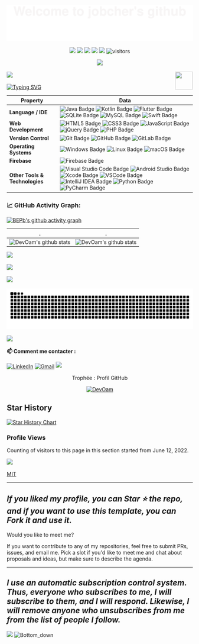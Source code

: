 <!-- Animation bottom-up -->


<!-- Image avec animation bottom-up -->
<p align="center">
  <img src="https://raw.githubusercontent.com/BEPb/BEPb/3e7b42ddac3c8e86088e7cdc6f6aa76fdb5a26df/assets/Bottom_up.svg" style="animation: bottomUp 1s ease-out;">
</p>

<!--   my-icons -->
<p align="center">
    <a href="https://github.com/DevOam"><img src="https://img.shields.io/badge/status-updating-brightgreen.svg"></a>
    <a href="https://github.com/android"><img src="https://img.shields.io/badge/Android-Java%2C%20Kotlin%2C%20Flutter-3DDC84.svg"></a>
    <a href="https://github.com/DevOam/DevOam/graphs/contributors"><img src="https://img.shields.io/github/contributors/DevOam/DevOam?color=blue"></a>
    <a href="https://github.com/DevOam/DevOam/stargazers"><img src="https://img.shields.io/github/stars/DevOam/DevOam.svg?logo=github"></a>
    <a href="https://github.com/DevOam/DevOam/network/members"><img src="https://img.shields.io/github/forks/DevOam/DevOam.svg?color=blue&logo=github"></a>
    <img src="https://komarev.com/ghpvc/?username=devoam&label=Profile%20views&color=0e75b6&style=flat" alt="visitors"/> 

</p>
<!-- Image header -->
<p align="center">
  <img src="https://raw.githubusercontent.com/BEPb/BEPb/main/src/header_.png">
</p>


<!--   my-header-img -->
![](./src/header_.png)
<a href="https://www.python.org/"><img src="https://upload.wikimedia.org/wikipedia/commons/c/c3/Python-logo-notext.svg" align="right" height="48" width="48" ></a>


<!--   my-ticker -->    
[![Typing SVG](https://readme-typing-svg.herokuapp.com?color=%2336BCF7&center=true&vCenter=true&width=600&lines=Hi+there+👋,+I+am+DevOam;+Mobile+Developer;Java%2C+Kotlin%2C+Flutter%2C+SQLite%2C+MySQL%2C+Swift;Native+and+multiplatform+app+development;Web+development%3A+HTML%2C+CSS%2C+JavaScript%2C+jQuery%2C+PHP)](https://git.io/typing-svg)


<!--   my-skills -->

| Property                                      | Data                                                                                                                                                                                                                                                                                                                                                                                                                                                                                                                                                                                                                                                                                                                                                                                                                                                                                                                                                                                                                                                                                                                                                                                                                                                                                                                                                                                                                                                                                                                                                                                                                                                                                                                                                                                                            |
|-----------------------------------------------|-------------------------------------------------------------------------------------------------------------------------------------------------------------------------------------------------------------------------------------------------------------------------------------------------------------------------------------------------------------------------------------------------------------------------------------------------------------------------------------------------------------------------------------------------------------------------------------------------------------------------------------------------------------------------------------------------------------------------------------------------------------------------------------------------------------------------------------------------------------------------------------------------------------------------------------------------------------------------------------------------------------------------------------------------------------------------------------------------------------------------------------------------------------------------------------------------------------------------------------------------------------------------------------------------------------------------------------------------------------------------------------------------------------------------------------------------------------------------------------------------------------------------------------------------------------------------------------------------------------------------------------------------------------------------------------------------------------------------------------------------|
| **Language / IDE**                            | ![Java Badge](https://img.shields.io/badge/-Java-007396?style=flat&logo=java&logoColor=white) ![Kotlin Badge](https://img.shields.io/badge/-Kotlin-0095D5?style=flat&logo=kotlin&logoColor=white) ![Flutter Badge](https://img.shields.io/badge/-Flutter-02569B?style=flat&logo=flutter&logoColor=white) ![SQLite Badge](https://img.shields.io/badge/-SQLite-003B57?style=flat&logo=sqlite&logoColor=white) ![MySQL Badge](https://img.shields.io/badge/-MySQL-4479A1?style=flat&logo=mysql&logoColor=white) ![Swift Badge](https://img.shields.io/badge/-Swift-FA7343?style=flat&logo=swift&logoColor=white)                                                                                                                                                                                                                                                                                                                                                                                                                                                                                                                                                                                                                                                                                                                                                                                                                                                                                                                                                                                                                                                                                                                                              |
| **Web Development**                           | ![HTML5 Badge](https://img.shields.io/badge/-HTML5-E34F26?style=flat&logo=html5&logoColor=white) ![CSS3 Badge](https://img.shields.io/badge/-CSS3-1572B6?style=flat&logo=css3&logoColor=white) ![JavaScript Badge](https://img.shields.io/badge/-JavaScript-F7DF1E?style=flat&logo=javascript&logoColor=black) ![jQuery Badge](https://img.shields.io/badge/-jQuery-0769AD?style=flat&logo=jquery&logoColor=white) ![PHP Badge](https://img.shields.io/badge/-PHP-777BB4?style=flat&logo=php&logoColor=white)                                                                                                                                                                                                                                                                                                                                                                                                                                                                                                                                                                                                                                                                                                                                                                                                                                                                                                                                                                                                                                                                                                                                                       |
| **Version Control**                           | ![Git Badge](https://img.shields.io/badge/-Git-F05032?style=flat&logo=git&logoColor=white) ![GitHub Badge](https://img.shields.io/badge/-GitHub-181717?style=flat&logo=github&logoColor=white) ![GitLab Badge](https://img.shields.io/badge/-GitLab-FCA121?style=flat&logo=gitlab&logoColor=white)                                                                                                                                                                                                                                                                                                                                                                                                                                                                                                                                                                                                                                                                                                                                                                                                                                                                                                                                                                                                                                                                                                                                                                                                                                                                  |
| **Operating Systems**                         | ![Windows Badge](https://img.shields.io/badge/-Windows-0078D6?style=flat&logo=windows&logoColor=white) ![Linux Badge](https://img.shields.io/badge/-Linux-FCC624?style=flat&logo=linux&logoColor=black) ![macOS Badge](https://img.shields.io/badge/-macOS-000000?style=flat&logo=apple&logoColor=white)                                                                                                                                                                                                                                                                                                                                                                                                                                                                                                                                                                                                                                                                                                                                                                                                                                                                                                                                                                                                                                                                                                                                                                                                                                                                                                                           |
| **Firebase**                                  | ![Firebase Badge](https://img.shields.io/badge/-Firebase-FFCA28?style=flat&logo=firebase&logoColor=black)                                                                                                                                                                                                                                                                                                                                                                                                                                                                                                                                                                                                                                                                                                                                                                                                                                                                                                                                                                                                                                                                                                                                                                                                                                                                                                                                                                                                                                                                                                                                                                                                                                                                                                                                                                                                                                                 |
| **Other Tools & Technologies**                 | ![Visual Studio Code Badge](https://img.shields.io/badge/-Visual%20Studio%20Code-007ACC?style=flat&logo=visual-studio-code&logoColor=white) ![Android Studio Badge](https://img.shields.io/badge/-Android%20Studio-3DDC84?style=flat&logo=android-studio&logoColor=white) ![Xcode Badge](https://img.shields.io/badge/-Xcode-1575F9?style=flat&logo=xcode&logoColor=white) ![VSCode Badge](https://img.shields.io/badge/-VSCode-007ACC?style=flat&logo=visual-studio-code&logoColor=white) ![IntelliJ IDEA Badge](https://img.shields.io/badge/-IntelliJ%20IDEA-000000?style=flat&logo=intellij-idea&logoColor=white) ![Python Badge](https://img.shields.io/badge/-Python-3776AB?style=flat&logo=python&logoColor=white) ![PyCharm Badge](https://img.shields.io/badge/-PyCharm-000000?style=flat&logo=pycharm&logoColor=white)

<!--   GitHub stats graph -->
### 📈 GitHub Activity Graph:
[![BEPb's github activity graph](https://github-readme-activity-graph.cyclic.app/graph?username=BEPb&theme=github-compact)](https://github.com/BEPb/github-readme-activity-graph)

| .                                                                                                                                       | .                                                                                                                         |
|-----------------------------------------------------------------------------------------------------------------------------------------|---------------------------------------------------------------------------------------------------------------------------|
| ![DevOam's github stats](https://github-readme-stats.vercel.app/api?username=DevOam&show_icons=true&theme=radical&include_all_commits=true) | ![DevOam's github stats](https://github-readme-stats.vercel.app/api/top-langs/?username=DevOam&theme=radical&layout=compact) |

<img src="https://github-readme-streak-stats.herokuapp.com/?user=DevOam"></img>

<!--   profile-green-animate -->
![](./profile-3d-contrib/profile-green-animate.svg)

<!--   grid-snake -->
![](https://github.com/DevOam/DevOam/blob/output/github-contribution-grid-snake.svg)

<!--   skyline 
<a href="https://skyline.github.com/DevOam/2022"><img src="./assets/2022.gif" alt="" width="auto" height="auto" /></a>
-->
![Grille de contributions animée](https://github.com/BEPb/BEPb/blob/output/github-contribution-grid-snake.svg)

<!--  2d history skills -->
<img src="https://cr-skills-chart-widget.azurewebsites.net/api/api?username=DevOam" width="auto"></img>

**📫 Comment me contacter :**
<p align="left">
<a href="https://linkedin.com/in/mohamed-reda-lakouas-3a8413264" target="blank"><img align="center" src="https://raw.githubusercontent.com/BEPb/BEPb/master/assets/linkedin.svg" alt="LinkedIn" height="30" width="30" /></a>
<a href="mailto:redalakouas03@gmail.com" target="blank"><img align="center" src="https://raw.githubusercontent.com/BEPb/BEPb/master/assets/gmail.svg" alt="Gmail" height="30" width="30" /></a>
<a href="http://Wa.me/+212772321613" alt="Connect on Whatsapp"> <img src="https://img.shields.io/badge/WHATSAPP-%2325D366.svg?&style=for-the-badge&logo=whatsapp&logoColor=white" /> </a>
</p>

<div align="center">
<summary>Trophée : Profil GitHub</summary>
</div>

<p align="center"> 
<a href="https://github.com/ryo-ma/github-profile-trophy"><img src="https://github-profile-trophy.vercel.app/?username=DevOam" alt="DevOam" /></a>
</p>

## Star History

[![Star History Chart](https://api.star-history.com/svg?repos=DevOam/DevOam&type=Date)](https://star-history.com/#DevOam/DevOam&Date)

### Profile Views
Counting of visitors to this page in this section started from June 12, 2022.

![](https://count.getloli.com/get/@DevOam.github.readme)
</br>

[MIT](LICENSE)

</p>

---
  *If you liked my profile, you can Star ⭐ the repo, and if you want to use this template, you can Fork it and use it.* 
---

Would you like to meet me?

If you want to contribute to any of my repositories, feel free to submit PRs, issues, and email me. Pick a slot if you'd like to meet me and chat about proposals and ideas, but make sure to describe the agenda.

---
  *I use an automatic subscription control system. Thus, everyone who subscribes to me, I will subscribe to them, and I will respond. Likewise, I will remove anyone who unsubscribes from me from the list of people I follow.* 
---

![](assets/Bottom_down.svg)
![Bottom_down](https://raw.githubusercontent.com/BEPb/BEPb/main/assets/Bottom_down.svg)

